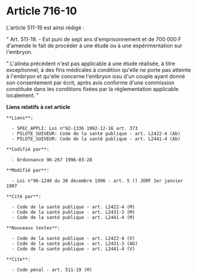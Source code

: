 # Article 716-10

L'article 511-19 est ainsi rédigé :

" Art. 511-19. - Est puni de sept ans d'emprisonnement et de 700 000 F d'amende le fait de procéder à une étude ou à une
expérimentation sur l'embryon.

" L'alinéa précédent n'est pas applicable à une étude réalisée, à titre exceptionnel, à des fins médicales à condition
qu'elle ne porte pas atteinte à l'embryon et qu'elle concerne l'embryon issu d'un couple ayant donné son consentement par
écrit, après avis conforme d'une commission constituée dans les conditions fixées par la réglementation applicable
localement. "

**Liens relatifs à cet article**

	**Liens**:

	  - SPEC_APPLI: Loi n°92-1336 1992-12-16 art. 373
	  - PILOTE_SUIVEUR: Code de la santé publique - art. L2422-4 (Ab)
	  - PILOTE_SUIVEUR: Code de la santé publique - art. L2441-4 (Ab)

	**Codifié par**:

	  - Ordonnance 96-267 1996-03-28

	**Modifié par**:

	  - Loi n°96-1240 du 30 décembre 1996 - art. 5 () JORF 1er janvier 1997

	**Cité par**:

	  - Code de la santé publique - art. L2422-4 (M)
	  - Code de la santé publique - art. L2431-3 (M)
	  - Code de la santé publique - art. L2441-4 (M)

	**Nouveaux textes**:

	  - Code de la santé publique - art. L2422-4 (V)
	  - Code de la santé publique - art. L2431-3 (Ab)
	  - Code de la santé publique - art. L2441-4 (V)

	**Cite**:

	  - Code pénal - art. 511-19 (M)
